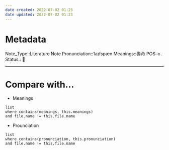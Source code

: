```yaml
---
date created: 2022-07-02 01:23
date updated: 2022-07-02 01:23
---
```


# Metadata

Note_Type::Literature Note
Pronunciation::ˈlaɪfspæn
Meanings::壽命
POS::`n.`
Status:: 👶

---

# Compare with...

- Meanings

```dataview
list
where contains(meanings, this.meanings)
and file.name != this.file.name
```

- Prounciation

```dataview
list
where contains(pronunciation, this.pronunciation)
and file.name != this.file.name
```
